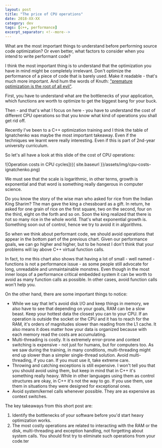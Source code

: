 ```yaml
---
layout: post
title: "The price of CPU operations"
date: 2018-XX-XX
category: dev
tags: [c++, performance]
excerpt_separator: <!--more-->
---
```

What are the most important things to understand before performing source code optimization? Or even better, what factors to consider when you intend to write performant code?

<!--more-->

I think the most important thing is to understand that the optimization you have in mind might be completely irrelevant. Don't optimize the performance of a piece of code that is barely used. Make it readable - that's much more important. And hum the words of Knuth: ["premature optimization is the root of all evil"](/blog/2018/03/09/coders_at_work_donald_knuth).

First, you have to understand what are the bottlenecks of your application, which functions are worth to optimize to get the biggest bang for your buck.

Then - and that's what I focus on here - you have to understand the cost of different CPU operations so that you know what kind of operations you shall get rid off.

Recently I've been to a C++ optimization training and I think the table of Ignatchenko was maybe the most important takeaway. Even if the techniques we learnt were really interesting. Even if this is part of 2nd-year university curriculum.

So let's all have a look at this slide of the cost of CPU operations:


![Operation costs in CPU cycles]({{ site.baseurl }}/assets/img/cpu-costs-ignatchenko.png)


We must see that the scale is logarithmic, in other terms, growth is exponential and that word is something really dangerous in computer science.

Do you know the story of the wise man who asked for rice from the Indian King Sharim? The man gave the king a chessboard as a gift. In return, he asked for one grain of rice on the first square, two on the second, four on the third, eight on the forth and so on. Soon the king realized that there is not so many rice in the whole world. That's what exponential growth is. Something soon out of control, hence we try to avoid it in algorithms.

So when we think about performant code, we should avoid operations that appear in the bottom part of the previous chart. Given our performance goals, we can go higher and higher, but to be honest I don't think that your problems will lay above C++ virtual function calls.

In fact, to me this chart also shows that having a lot of small - well named - functions is not a performance issue - as some people still advocate for long, unreadable and unmaintainable monstres. Even though in the most inner loops of a performance critical embedded system it can be worth to avoid as many function calls as possible. In other cases, avoid function calls won't help you.

On the other hand, there are some important things to notice:
* While we say that let's avoid disk I/O and keep things in memory, we also have to see that depending on your goals, RAM can be a slow beast. Keep your hottest data the closest you can to your CPU. If an operation is outside the socket or the CPU and it has to reach for the RAM, it's orders of magnitudes slower than reading from the L1 cache. It also means it does matter how your data is organized because with each memory read the costs are accumulating.
* Multi-threading is costly. It is extremely error-prone and context switching is expensive - not just for humans, but for computers too. As we saw during the training, in many conditions, multi-threading might end up slower than a simpler single-thread solution. Avoid multi-threading, if you can. If you must use it, take extreme care.
* Throwing and catching exceptions is still expensive. I won't tell you that you should avoid using them, but keep in mind that in C++ it's something really heavy. While in other languages using them as control structures are okay, in C++ it's not the way to go. If you use them, use them in situations they were designed for exceptional ones.
* Avoid system/kernel calls whenever possible. They are as expensive as context switches.

The key takeaways from this short post are:
1. Identify the bottlenecks of your software before you'd start heavy optimization works.
2. The most costly operations are related to interacting with the RAM or the disk, multi-threading and exception handling, not forgetting about system calls. You should first try to eliminate such operations from your code.ter
